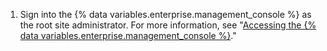 1. Sign into the {% data variables.enterprise.management_console %} as the root site administrator. For more information, see "[Accessing the {% data variables.enterprise.management_console %}](/admin/configuration/administering-your-instance-from-the-management-console/accessing-the-management-console)."
